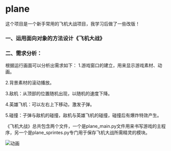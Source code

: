 # plane
这个项目是一个新手常用的飞机大战项目，我学习后做了一些改版！

### 一、运用面向对象的方法设计《飞机大战》

### 二、需求分析：

根据运行画面可以分析出需求如下：
1.游戏窗口的建立，用来显示游戏素材、动画。

2.背景素材的滚动播放。

3.敌机：从顶部的位置随机出现，以随机的速度下降。

4.英雄飞机：可以左右上下移动，激发子弹。

5.碰撞：子弹与敌机的碰撞，敌机与英雄飞机的碰撞，碰撞后有爆炸特效产生。

《飞机大战》总共包含两个文件，一个是plane_main.py文件用来书写游戏的主程序，另一个是plane_sprintes.py专门用于保存飞机大战所需精灵的模块。

  ![动画](https://github.com/THEysh/plane/blob/main/plane/%E5%8A%A8%E7%94%BB.gif)
